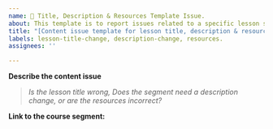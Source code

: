 ```yaml
---
name: 🐛 Title, Description & Resources Template Issue. 
about: This template is to report issues related to a specific lesson segment. The issue should be related to a lesson title, description or resource. 
title: "[Content issue template for lesson title, description & resources] "
labels: lesson-title-change, description-change, resources. 
assignees: ''

---
```


**Describe the content issue**
> <em> Is the lesson title wrong, Does the segment need a description change, or are the resources incorrect? </em>


**Link to the course segment:**


